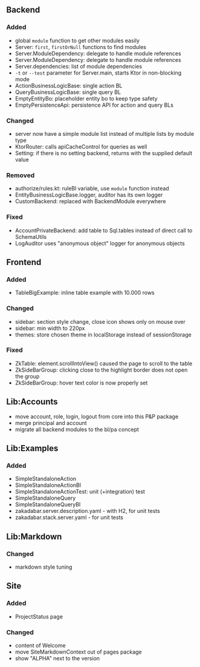 ## Backend

### Added

- global `module` function to get other modules easily
- Server: `first`, `firstOrNull` functions to find modules
- Server.ModuleDependency: delegate to handle module references
- Server.ModuleDependency: delegate to handle module references
- Server.dependencies: list of module dependencies
- `-t` or `--test` parameter for Server.main, starts Ktor in non-blocking mode
- ActionBusinessLogicBase: single action BL
- QueryBusinessLogicBase: single query BL  
- EmptyEntityBo: placeholder entity bo to keep type safety
- EmptyPersistenceApi: persistence API for action and query BLs

### Changed

- server now have a simple module list instead of multiple lists by module type
- KtorRouter: calls apiCacheControl for queries as well
- Setting: if there is no setting backend, returns with the supplied default value

### Removed

- authorize/rules.kt: ruleBl variable, use `module` function instead
- EntityBusinessLogicBase.logger, auditor has its own logger
- CustomBackend: replaced with BackendModule everywhere

### Fixed

- AccountPrivateBackend: add table to Sql.tables instead of direct call to SchemaUtils
- LogAuditor uses "anonymous object" logger for anonymous objects

## Frontend

### Added

- TableBigExample: inline table example with 10.000 rows

### Changed

- sidebar: section style change, close icon shows only on mouse over
- sidebar: min width to 220px
- themes: store chosen theme in localStorage instead of sessionStorage

### Fixed

- ZkTable: element.scrollIntoView() caused the page to scroll to the table
- ZkSideBarGroup: clicking close to the highlight border does not open the group
- ZkSideBarGroup: hover text color is now properly set

## Lib:Accounts

- move account, role, login, logout from core into this P&P package
- merge principal and account
- migrate all backend modules to the bl/pa concept

## Lib:Examples

### Added

- SimpleStandaloneAction
- SimpleStandaloneActionBl
- SimpleStandaloneActionTest: unit (+integration) test
- SimpleStandaloneQuery
- SimpleStandaloneQueryBl
- zakadabar.server.description.yaml - with H2, for unit tests
- zakadabar.stack.server.yaml - for unit tests

## Lib:Markdown

### Changed

- markdown style tuning

## Site

### Added

- ProjectStatus page

### Changed

- content of Welcome
- move SiteMarkdownContext out of pages package
- show "ALPHA" next to the version  

